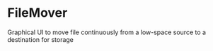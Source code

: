 # FileMover
Graphical UI to move file continuously from a low-space source to a destination for storage 
